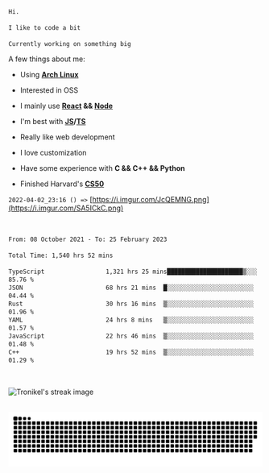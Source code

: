 ```
Hi.

I like to code a bit

Currently working on something big
```

A few things about me:

-   Using **[Arch Linux](https://archlinux.org/)**

-   Interested in OSS

-   I mainly use **[React](https://reactjs.org/) && [Node](https://nodejs.org/en/)**

-   I'm best with **[JS](https://www.javascript.com/)/[TS](https://www.typescriptlang.org/)**

-   Really like web development

-   I love customization

-   Have some experience with **C && C++ && Python**

-   Finished Harvard's **[CS50](https://cs50.harvard.edu)**

`2022-04-02_23:16 () =>` [https://i.imgur.com/JcQEMNG.png](https://i.imgur.com/SA5ICkC.png)

<br>

<!--START_SECTION:waka-->

```text
From: 08 October 2021 - To: 25 February 2023

Total Time: 1,540 hrs 52 mins

TypeScript                 1,321 hrs 25 mins█████████████████████▒░░░   85.76 %
JSON                       68 hrs 21 mins  █░░░░░░░░░░░░░░░░░░░░░░░░   04.44 %
Rust                       30 hrs 16 mins  ▒░░░░░░░░░░░░░░░░░░░░░░░░   01.96 %
YAML                       24 hrs 8 mins   ▒░░░░░░░░░░░░░░░░░░░░░░░░   01.57 %
JavaScript                 22 hrs 46 mins  ▒░░░░░░░░░░░░░░░░░░░░░░░░   01.48 %
C++                        19 hrs 52 mins  ▒░░░░░░░░░░░░░░░░░░░░░░░░   01.29 %
```

<!--END_SECTION:waka-->

<br>

<p><img align="center" src="https://github-readme-streak-stats.herokuapp.com/?user=Tronikelis&theme=dark" alt="Tronikel's streak image" /></p>

<br>

<img title="" src="https://raw.githubusercontent.com/Tronikelis/Tronikelis/output/github-contribution-grid-snake.svg" alt="very cool snake thingey" data-align="left">
